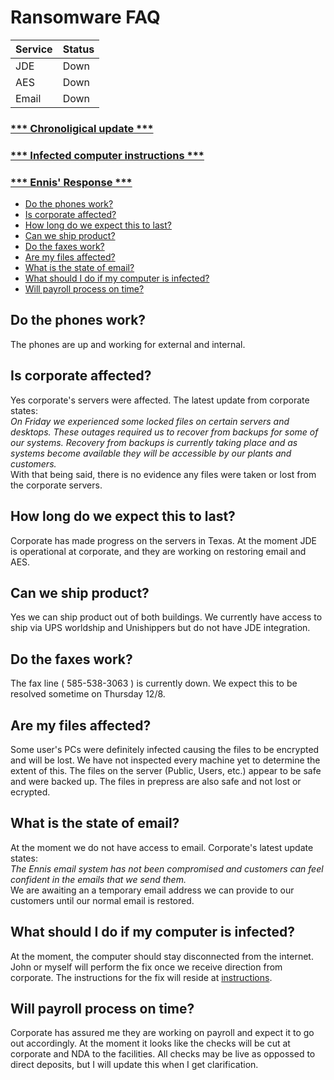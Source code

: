 # Ransomware FAQ

| **Service** | **Status** |
|-------------|------------|
| JDE         | Down       |
| AES         | Down       |
| Email       | Down       |

### [*** Chronoligical update ***](/chronological-update/README.md)
### [*** Infected computer instructions ***](/infected-instructions/README.md)
### [*** Ennis' Response ***](/ennis-response/README.md)

- [Do the phones work?](#do-the-phones-work)
- [Is corporate affected?](#is-corporate-affected)
- [How long do we expect this to last?](#how-long-do-we-expect-this-to-last)
- [Can we ship product?](#can-we-ship-product)
- [Do the faxes work?](#do-the-faxes-work)
- [Are my files affected?](#are-my-files-affected)
- [What is the state of email?](#what-is-the-state-of-email)
- [What should I do if my computer is infected?](#what-should-i-do-if-my-computer-is-infected)
- [Will payroll process on time?](#will-payroll-process-on-time)

## Do the phones work?
The phones are up and working for external and internal.

## Is corporate affected?
Yes corporate's servers were affected.  The latest update from corporate states:<br />
*On Friday we experienced some locked files on certain servers and desktops.  These outages required us to recover from backups for some of our systems.  Recovery from backups is currently taking place and as systems become available they will be accessible by our plants and customers.*<br />
With that being said, there is no evidence any files were taken or lost from the corporate servers.

## How long do we expect this to last?
Corporate has made progress on the servers in Texas.  At the moment JDE is operational at corporate, and they are working on restoring email and AES.

## Can we ship product?
Yes we can ship product out of both buildings.  We currently have access to ship via UPS worldship and Unishippers but do not have JDE integration.

## Do the faxes work?
The fax line ( 585-538-3063 ) is currently down. We expect this to be resolved sometime on Thursday 12/8.

## Are my files affected?
Some user's PCs were definitely infected causing the files to be encrypted and will be lost.  We have not inspected every machine yet to determine the extent of this.  The files on the server (Public, Users, etc.) appear to be safe and were backed up.  The files in prepress are also safe and not lost or ecrypted.

## What is the state of email?
At the moment we do not have access to email.  Corporate's latest update states:<br />
*The Ennis email system has not been compromised and customers can feel confident in the emails that we send them.*<br />
We are awaiting an a temporary email address we can provide to our customers until our normal email is restored.

## What should I do if my computer is infected?
At the moment, the computer should stay disconnected from the internet.  John or myself will perform the fix once we receive direction from corporate.  The instructions for the fix will reside at [instructions](/infected-instructions/README.md).

## Will payroll process on time?
Corporate has assured me they are working on payroll and expect it to go out accordingly.  At the moment it looks like the checks will be cut at corporate and NDA to the facilities.  All checks may be live as oppossed to direct deposits, but I will update this when I get clarification.
